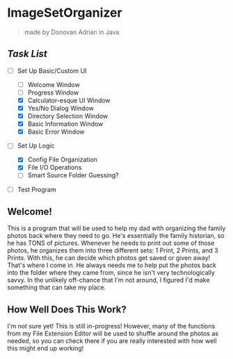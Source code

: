 # ImageSetOrganizer
> made by Donovan Adrian in Java


## ***Task List***
- [ ] Set Up Basic/Custom UI
  - [ ] Welcome Window
  - [ ] Progress Window
  - [x] Calculator-esque UI Window
  - [x] Yes/No Dialog Window
  - [x] Directory Selection Window
  - [x] Basic Information Window
  - [x] Basic Error Window
- [ ] Set Up Logic
  - [x] Config File Organization
  - [x] File I/O Operations
  - [ ] Smart Source Folder Guessing?
- [ ] Test Program


## Welcome!
This is a program that will be used to help my dad with 
organizing the family photos back where they need to go. 
He's essentially the family historian, so he has TONS of 
pictures. Whenever he needs to print out some of those photos, 
he organizes them into three different sets: 1 Print, 2 Prints, 
and 3 Prints. With this, he can decide which photos get saved or 
given away! That's where I come in. He always needs me to 
help put the photos back into the folder where they came from, since 
he isn't very technologically savvy. In the unlikely off-chance that 
I'm not around, I figured I'd make something that can take my place.



## How Well Does This Work?
I'm not sure yet! This is still in-progress! However, many 
of the functions from my File Extension Editor will be used 
to shuffle around the photos as needed, so you can check 
there if you are really interested with how well this might 
end up working!
